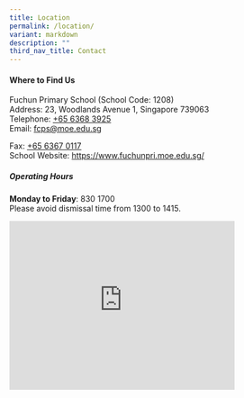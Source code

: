 ```yaml
---
title: Location
permalink: /location/
variant: markdown
description: ""
third_nav_title: Contact
---
```

<h4>Where to Find Us</h4>
<p>Fuchun Primary School&nbsp;(School Code: 1208)
<br>Address: 23, Woodlands Avenue 1, Singapore 739063
<br>Telephone: <a href="tel:+6563683925" rel="noopener noreferrer nofollow" target="_blank"><u>+65 6368 3925</u></a>
<br>Email: <a href="mailto:fcps@moe.edu.sg" rel="noopener noreferrer nofollow" target="_blank">fcps@moe.edu.sg</a>
</p>
<p>Fax: <a href="tel:+6563670117" rel="noopener noreferrer nofollow" target="_blank"><u>+65 6367 0117</u></a>
<br>School Website: <a href="https://www.fuchunpri.moe.edu.sg/" rel="noopener noreferrer nofollow" target="_blank">https://www.fuchunpri.moe.edu.sg/</a>
</p>
<h5><strong>Operating Hours</strong></h5>
<p><strong>Monday to Friday</strong>:&nbsp;830 1700
<br>Please avoid dismissal time from 1300 to 1415.</p>
<div class="iframe-wrapper">
<iframe style="border:0;" height="300" width="400" allowfullscreen="true" frameborder="0" src="https://www.google.com/maps/embed?pb=!1m18!1m12!1m3!1d2861.594805974405!2d103.7781651!3d1.4304356!2m3!1f0!2f0!3f0!3m2!1i1024!2i768!4f13.1!3m3!1m2!1s0x31da13ad81cd9f0f%3A0xf0e11c1f9c41ca3e!2sFuchun%20Primary%20School!5e1!3m2!1sen!2ssg!4v1752315994358!5m2!1sen!2ssg"></iframe>
</div>
<p></p>